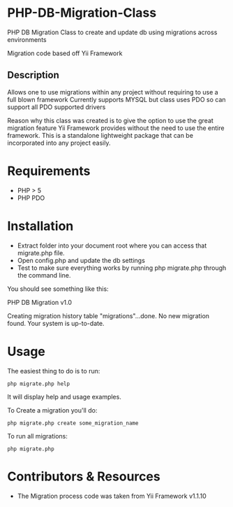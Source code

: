 PHP-DB-Migration-Class
======================

PHP DB Migration Class to create and update db using migrations across environments

Migration code based off Yii Framework

Description
----------------
Allows one to use migrations within any project without requiring to use a full blown framework
Currently supports MYSQL but class uses PDO so can support all PDO supported drivers

Reason why this class was created is to give the option to use the great migration feature Yii Framework provides without the need to use the entire framework.
This is a standalone lightweight package that can be incorporated into any project easily.

Requirements
=======================
- PHP > 5
- PHP PDO


Installation
=======================
- Extract folder into your document root where you can access that migrate.php file.
- Open config.php and update the db settings
- Test to make sure everything works by running php migrate.php through the command line.

You should see something like this:

PHP DB Migration v1.0

Creating migration history table "migrations"...done.
No new migration found. Your system is up-to-date.


Usage
=======================

The easiest thing to do is to run:

`php migrate.php help`

It will display help and usage examples.

To Create a migration you'll do:

`php migrate.php create some_migration_name`

To run all migrations:

`php migrate.php`


Contributors & Resources
=======================
- The Migration process code was taken from Yii Framework v1.1.10
